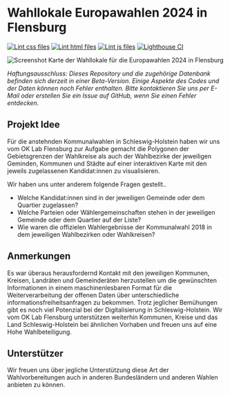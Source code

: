 # Wahllokale Europawahlen 2024 in Flensburg

[![Lint css files](https://github.com/oklabflensburg/open-elections-map/actions/workflows/lint-css.yml/badge.svg)](https://github.com/oklabflensburg/open-elections-map/actions/workflows/lint-css.yml)
[![Lint html files](https://github.com/oklabflensburg/open-elections-map/actions/workflows/lint-html.yml/badge.svg)](https://github.com/oklabflensburg/open-elections-map/actions/workflows/lint-html.yml)
[![Lint js files](https://github.com/oklabflensburg/open-elections-map/actions/workflows/lint-js.yml/badge.svg)](https://github.com/oklabflensburg/open-elections-map/actions/workflows/lint-js.yml)
[![Lighthouse CI](https://github.com/oklabflensburg/open-elections-map/actions/workflows/lighthouse.yml/badge.svg)](https://github.com/oklabflensburg/open-elections-map/actions/workflows/lighthouse.yml)

![Screenshot Karte der Wahllokale für die Europawahlen 2024 in Flensburg](https://github.com/oklabflensburg/open-local-elections-map/blob/dd4e91ebe5a72b3b76245b2490a6c1d514af3896/open_local_elections_map.jpg)

_Haftungsausschluss: Dieses Repository und die zugehörige Datenbank befinden sich derzeit in einer Beta-Version. Einige Aspekte des Codes und der Daten können noch Fehler enthalten. Bitte kontaktieren Sie uns per E-Mail oder erstellen Sie ein Issue auf GitHub, wenn Sie einen Fehler entdecken._


## Projekt Idee

Für die anstehnden Kommunalwahlen in Schleswig-Holstein haben wir uns vom OK Lab Flensburg zur Aufgabe gemacht die Polygonen der Gebietsgrenzen der Wahlkreise als auch der Wahlbezirke der jeweiligen Geminden, Kommunen und Städte auf einer interaktiven Karte mit den jeweils zugelassenen Kandidat:innen zu visualisieren.

Wir haben uns unter anderem folgende Fragen gestellt..

- Welche Kandidat:innen sind in der jeweiligen Gemeinde oder dem Quartier zugelassen?
- Welche Parteien oder Wählergemeinschaften stehen in der jeweiligen Gemeinde oder dem Quartier auf der Liste?
- Wie waren die offizielen Wahlergebnisse der Kommunalwahl 2018 in dem jeweiligen Wahlbezirken oder Wahlkreisen?


## Anmerkungen

Es war überaus herausfordernd Kontakt mit den jeweiligen Kommunen, Kreisen, Landräten und Gemeinderäten herzustellen um die gewünschten Informationen in einem maschinenlesbaren Format für die Weiterverarbeitung der offenen Daten über unterschiedliche informationsfreiheitsanfragen zu bekommen. Trotz jeglicher Bemühungen gibt es noch viel Potenzial bei der Digitalisierung in Schleswig-Holstein. Wir vom OK Lab Flensburg unterstützen weiterhin Kommunen, Kreise und das Land Schleswig-Holstein bei ähnlichen Vorhaben und freuen uns auf eine Hohe Wahlbeteiligung.


## Unterstützer

Wir freuen uns über jegliche Unterstützung diese Art der Wahlvorbereitungen auch in anderen Bundesländern und anderen Wahlen anbieten zu können.
